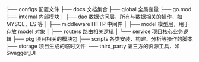 ├── configs 配置文件
├── docs 文档集合
├── global 全局变量
├── go.mod
├── internal 内部模块
│ ├── dao 数据访问层，所有与数据相关的操作，如 MYSQL，ES 等
│ ├── middleware HTTP 中间件
│ ├── model 模型层，用于存放 model 对象
│ ├── routers 路由相关逻辑
│ └── service 项目核心业务逻辑
├── pkg 项目相关的模块包
├── scripts 各类安装、构建、分析等操作的脚本
├── storage 项目生成的临时文件
└── third_party 第三方的资源工具，如 Swagger_UI
